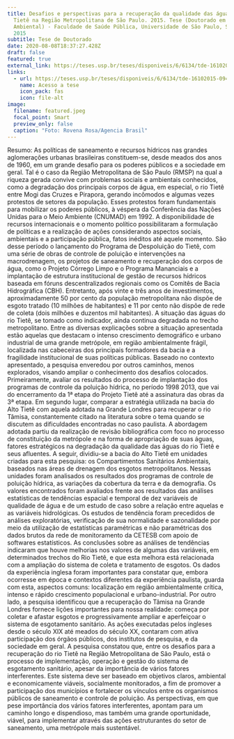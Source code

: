 ```yaml
---
title: Desafios e perspectivas para a recuperação da qualidade das águas do Rio
  Tietê na Região Metropolitana de São Paulo. 2015. Tese (Doutorado em Saúde
  Ambiental) - Faculdade de Saúde Pública, Universidade de São Paulo, São Paulo,
  2015
subtitle: Tese de Doutorado
date: 2020-08-08T18:37:27.428Z
draft: false
featured: true
external_link: https://teses.usp.br/teses/disponiveis/6/6134/tde-16102015-094150/pt-br.php
links:
  - url: https://teses.usp.br/teses/disponiveis/6/6134/tde-16102015-094150/pt-br.php
    name: Acesso a tese
    icon_pack: fas
    icon: file-alt
image:
  filename: featured.jpeg
  focal_point: Smart
  preview_only: false
  caption: "Foto: Rovena Rosa/Agencia Brasil"
---
```

Resumo: As políticas de saneamento e recursos hídricos nas grandes aglomerações urbanas brasileiras constituem-se, desde meados dos anos de 1960, em um grande desafio para os poderes públicos e a sociedade em geral. Tal é o caso da Região Metropolitana de São Paulo (RMSP) na qual a riqueza gerada convive com problemas sociais e ambientais conhecidos, como a degradação dos principais corpos de água, em especial, o rio Tietê entre Mogi das Cruzes e Pirapora, gerando incômodos e algumas vezes protestos de setores da população. Esses protestos foram fundamentais para mobilizar os poderes públicos, à véspera da Conferência das Nações Unidas para o Meio Ambiente (CNUMAD) em 1992. A disponibilidade de recursos internacionais e o momento político possibilitaram a formulação de políticas e a realização de ações considerando aspectos sociais, ambientais e a participação pública, fatos inéditos até aquele momento. São desse período o lançamento do Programa de Despoluição do Tietê, com uma série de obras de controle de poluição e intervenções na macrodrenagem, os projetos de saneamento e recuperação dos corpos de água, como o Projeto Córrego Limpo e o Programa Mananciais e a implantação de estrutura institucional de gestão de recursos hídricos baseada em fóruns descentralizados regionais como os Comitês de Bacia Hidrográfica (CBH). Entretanto, após vinte e três anos de investimentos, aproximadamente 50 por cento da população metropolitana não dispõe de esgoto tratado (10 milhões de habitantes) e 11 por cento não dispõe de rede de coleta (dois milhões e duzentos mil habitantes). A situação das águas do rio Tietê, se tomado como indicador, ainda continua degradada no trecho metropolitano. Entre as diversas explicações sobre a situação apresentada estão aquelas que destacam o intenso crescimento demográfico e urbano industrial de uma grande metrópole, em região ambientalmente frágil, localizada nas cabeceiras dos principais formadores da bacia e a fragilidade institucional de suas políticas públicas. Baseado no contexto apresentado, a pesquisa enveredou por outros caminhos, menos explorados, visando ampliar o conhecimento dos desafios colocados. Primeiramente, avaliar os resultados do processo de implantação dos programas de controle da poluição hídrica, no período 1998 2013, que vai do encerramento da 1ª etapa do Projeto Tietê até a assinatura das obras da 3ª etapa. Em segundo lugar, comparar a estratégia utilizada na bacia do Alto Tietê com aquela adotada na Grande Londres para recuperar o rio Tâmisa, constantemente citado na literatura sobre o tema quando se discutem as dificuldades encontradas no caso paulista. A abordagem adotada partiu da realização de revisão bibliográfica com foco no processo de constituição da metrópole e na forma de apropriação de suas águas, fatores estratégicos na degradação da qualidade das águas do rio Tietê e seus afluentes. A seguir, dividiu-se a bacia do Alto Tietê em unidades criadas para esta pesquisa: os Compartimentos Sanitários Ambientais, baseados nas áreas de drenagem dos esgotos metropolitanos. Nessas unidades foram analisados os resultados dos programas de controle de poluição hídrica, as variações da cobertura da terra e da demografia. Os valores encontrados foram avaliados frente aos resultados das análises estatísticas de tendências espacial e temporal de dez variáveis de qualidade de água e de um estudo de caso sobre a relação entre aquelas e as variáveis hidrológicas. Os estudos de tendência foram precedidos de análises exploratórias, verificação de sua normalidade e sazonalidade por meio da utilização de estatísticas paramétricas e não paramétricas dos dados brutos da rede de monitoramento da CETESB com apoio de softwares estatísticos. As conclusões sobre as análises de tendências indicaram que houve melhorias nos valores de algumas das variáveis, em determinados trechos do Rio Tietê, e que esta melhora está relacionada com a ampliação do sistema de coleta e tratamento de esgotos. Os dados da experiência inglesa foram importantes para constatar que, embora ocorresse em época e contextos diferentes da experiência paulista, guarda com esta, aspectos comuns: localização em região ambientalmente crítica, intenso e rápido crescimento populacional e urbano-industrial. Por outro lado, a pesquisa identificou que a recuperação do Tâmisa na Grande Londres fornece lições importantes para nossa realidade: começa por coletar e afastar esgotos e progressivamente ampliar e aperfeiçoar o sistema de esgotamento sanitário. As ações executadas pelos ingleses desde o século XIX até meados do século XX, contaram com ativa participação dos órgãos públicos, dos institutos de pesquisa, e da sociedade em geral. A pesquisa constatou que, entre os desafios para a recuperação do rio Tietê na Região Metropolitana de São Paulo, está o processo de implementação, operação e gestão do sistema de esgotamento sanitário, apesar da importância de vários fatores interferentes. Este sistema deve ser baseado em objetivos claros, ambiental e economicamente viáveis, socialmente monitorados, a fim de promover a participação dos municípios e fortalecer os vínculos entre os organismos públicos de saneamento e controle de poluição. As perspectivas, em que pese importância dos vários fatores interferentes, apontam para um caminho longo e dispendioso, mas também uma grande oportunidade, viável, para implementar através das ações estruturantes do setor de saneamento, uma metrópole mais sustentável.